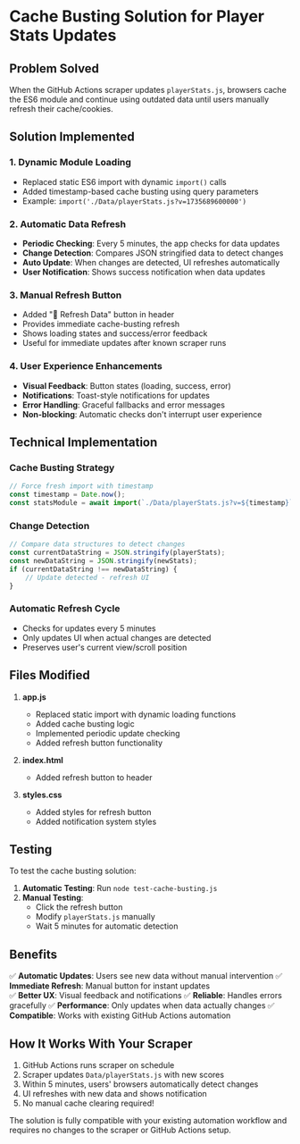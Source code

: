 # Cache Busting Solution for Player Stats Updates

## Problem Solved
When the GitHub Actions scraper updates `playerStats.js`, browsers cache the ES6 module and continue using outdated data until users manually refresh their cache/cookies.

## Solution Implemented

### 1. Dynamic Module Loading
- Replaced static ES6 import with dynamic `import()` calls
- Added timestamp-based cache busting using query parameters
- Example: `import('./Data/playerStats.js?v=1735689600000')`

### 2. Automatic Data Refresh
- **Periodic Checking**: Every 5 minutes, the app checks for data updates
- **Change Detection**: Compares JSON stringified data to detect changes
- **Auto Update**: When changes are detected, UI refreshes automatically
- **User Notification**: Shows success notification when data updates

### 3. Manual Refresh Button
- Added "🔄 Refresh Data" button in header
- Provides immediate cache-busting refresh
- Shows loading states and success/error feedback
- Useful for immediate updates after known scraper runs

### 4. User Experience Enhancements
- **Visual Feedback**: Button states (loading, success, error)
- **Notifications**: Toast-style notifications for updates
- **Error Handling**: Graceful fallbacks and error messages
- **Non-blocking**: Automatic checks don't interrupt user experience

## Technical Implementation

### Cache Busting Strategy
```javascript
// Force fresh import with timestamp
const timestamp = Date.now();
const statsModule = await import(`./Data/playerStats.js?v=${timestamp}`);
```

### Change Detection
```javascript
// Compare data structures to detect changes
const currentDataString = JSON.stringify(playerStats);
const newDataString = JSON.stringify(newStats);
if (currentDataString !== newDataString) {
    // Update detected - refresh UI
}
```

### Automatic Refresh Cycle
- Checks for updates every 5 minutes
- Only updates UI when actual changes are detected
- Preserves user's current view/scroll position

## Files Modified

1. **app.js**
   - Replaced static import with dynamic loading functions
   - Added cache busting logic
   - Implemented periodic update checking
   - Added refresh button functionality

2. **index.html**
   - Added refresh button to header

3. **styles.css**
   - Added styles for refresh button
   - Added notification system styles

## Testing

To test the cache busting solution:

1. **Automatic Testing**: Run `node test-cache-busting.js`
2. **Manual Testing**: 
   - Click the refresh button
   - Modify `playerStats.js` manually
   - Wait 5 minutes for automatic detection

## Benefits

✅ **Automatic Updates**: Users see new data without manual intervention
✅ **Immediate Refresh**: Manual button for instant updates  
✅ **Better UX**: Visual feedback and notifications
✅ **Reliable**: Handles errors gracefully
✅ **Performance**: Only updates when data actually changes
✅ **Compatible**: Works with existing GitHub Actions automation

## How It Works With Your Scraper

1. GitHub Actions runs scraper on schedule
2. Scraper updates `Data/playerStats.js` with new scores
3. Within 5 minutes, users' browsers automatically detect changes
4. UI refreshes with new data and shows notification
5. No manual cache clearing required!

The solution is fully compatible with your existing automation workflow and requires no changes to the scraper or GitHub Actions setup.
